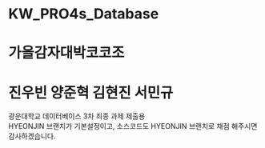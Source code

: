 # KW_PRO4s_Database
# 가을감자대박코코조
# 진우빈 양준혁 김현진 서민규

광운대학교 데이터베이스 3차 죄종 과제 제출용
<BR>
HYEONJIN 브랜치가 기본설정이고, 소스코드도 HYEONJIN 브랜치로 채점 해주시면 감사하겠습니다.
